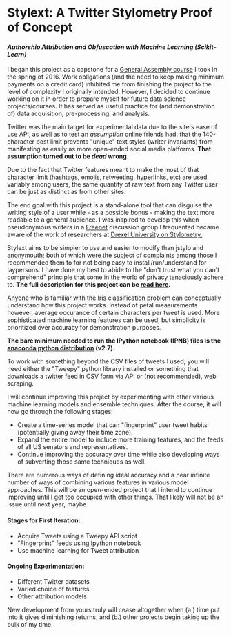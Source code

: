 # Stylext: A Twitter Stylometry Proof of Concept
#### *Authorship Attribution and Obfuscation with Machine Learning (Scikit-Learn)*
I began this project as a capstone for a [General Assembly course](https://generalassemb.ly/education/data-science/) I took in the spring of 2016. Work obligations (and the need to keep making minimum payments on a credit card) inhibited me from finishing the project to the level of complexity I originally intended. However, I decided to continue working on it in order to prepare myself for future data science projects/courses. It has served as useful practice for (and demonstration of) data acquisition, pre-processing, and analysis.

Twitter was the main target for experimental data due to the site's ease of use API, as well as to test an *assumption* online friends had: that the 140-character post limit prevents "unique" text styles (writer invariants) from manifesting as easily as more open-ended social media platforms. **That assumption turned out to be *dead* wrong.** 

Due to the fact that Twitter features meant to make the most of that character limit (hashtags, emojis, retweeting, hyperlinks, etc) are used variably among users, the same quantity of raw text from any Twitter user can be just as distinct as from other sites. 

The end goal with this project is a stand-alone tool that can disguise the writing style of a user while - as a possible bonus - making the text more readable to a general audience. I was inspired to develop this when pseudonymous writers in a [Freenet](https://freenetproject.org/) discussion group I frequented became aware of the work of researchers at [Drexel University on Stylometry.](https://www.cs.drexel.edu/~sa499/papers/adversarial_stylometry.pdf)

Stylext aims to be simpler to use and easier to modify than jstylo and anonymouth; both of which were the subject of complaints among those I recommended them to for not being easy to install/run/understand for laypersons. I have done my best to abide to the "don't trust what you can't comprehend" principle that some in the world of privacy tenaciously adhere to. **The full description for this project can be [read here](https://github.com/analyticascent/stylext/blob/master/Stylometric%20Analysis%20and%20Obfuscation%20Using%20Python.mdown).**

Anyone who is familiar with the Iris classification problem can conceptually understand how this project works. Instead of petal measurements however, average occurance of certain characters per tweet is used. More sophisticated machine learning features can be used, but simplicity is prioritized over accuracy for demonstration purposes.

**The bare minimum needed to run the IPython notebook (IPNB) files is the [anaconda python distribution](https://www.continuum.io/downloads) (v2.7).**

To work with something beyond the CSV files of tweets I used, you will need either the "Tweepy" python library installed or something that downloads a twitter feed in CSV form via API or (not recommended), web scraping.

I will continue improving this project by experimenting with other various machine learning models and ensemble techniques. After the course, it will now go through the following stages:

* Create a time-series model that can "fingerprint" user tweet habits (potentially giving away their time zone).
* Expand the entire model to include more training features, and the feeds of all US senators and representatives.
* Continue improving the accuracy over time while also developing ways of subverting those same techniques as well.

There are numerous ways of defining ideal accuracy and a near infinite number of ways of combining various features in various model approaches. This will be an open-ended project that I intend to continue improving until I get too occupied with other things. That likely will not be an issue until next year, maybe.

#### Stages for First Iteration:

* Acquire Tweets using a Tweepy API script
* "Fingerprint" feeds using Ipython notebook
* Use machine learning for Tweet attribution

#### Ongoing Experimentation:

* Different Twitter datasets
* Varied choice of features
* Other attribution models

New development from yours truly will cease altogether when (a.) time put into it gives diminishing returns, and (b.) other projects begin taking up the bulk of my time.
